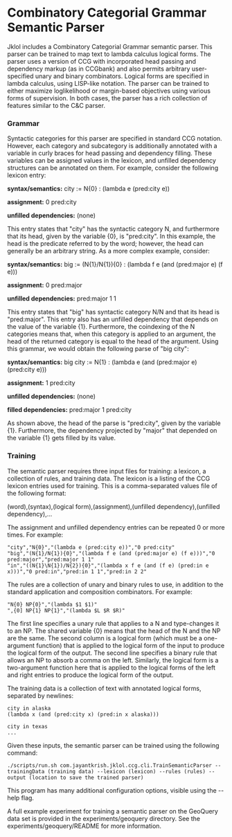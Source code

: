 # Combinatory Categorial Grammar Semantic Parser

Jklol includes a Combinatory Categorial Grammar semantic parser. This
parser can be trained to map text to lambda calculus logical
forms. The parser uses a version of CCG with incorporated head passing
and dependency markup (as in CCGbank) and also permits arbitrary
user-specified unary and binary combinators. Logical forms are
specified in lambda calculus, using LISP-like notation. The parser can
be trained to either maximize loglikelihood or margin-based objectives
using various forms of supervision. In both cases, the parser has a
rich collection of features similar to the C&C parser.


### Grammar 

Syntactic categories for this parser are specified in standard CCG
notation. However, each category and subcategory is additionally
annotated with a variable in curly braces for head passing and
dependency filling. These variables can be assigned values in the
lexicon, and unfilled dependency structures can be annotated on
them. For example, consider the following lexicon entry:

**syntax/semantics:** city := N{0} : (lambda e (pred:city e)) 

**assignment:** 0 pred:city

**unfilled dependencies:** (none)

This entry states that "city" has the syntactic category N, and
furthermore that its head, given by the variable {0}, is
"pred:city". In this example, the head is the predicate referred to
by the word; however, the head can generally be an arbitrary
string. As a more complex example, consider:

**syntax/semantics:** big := (N{1}/N{1}){0} : (lambda f e (and (pred:major e) (f e)))

**assignment:** 0 pred:major

**unfilled dependencies:** pred:major 1 1

This entry states that "big" has syntactic category N/N and that its
head is "pred:major". This entry also has an unfilled dependency that
depends on the value of the variable {1}. Furthermore, the coindexing
of the N categories means that, when this category is applied to an
argument, the head of the returned category is equal to the head of
the argument. Using this grammar, we would obtain the following parse
of "big city":

**syntax/semantics:** big city := N{1} : (lambda e (and (pred:major e) (pred:city e)))

**assignment:** 1 pred:city

**unfilled dependencies:** (none)

**filled dependencies:** pred:major 1 pred:city

As shown above, the head of the parse is "pred:city", given by the
variable {1}. Furthermore, the dependency projected by "major" that
depended on the variable {1} gets filled by its value.

### Training

The semantic parser requires three input files for training: a
lexicon, a collection of rules, and training data. The lexicon is a
listing of the CCG lexicon entries used for training. This is a
comma-separated values file of the following format:

(word),(syntax),(logical form),(assignment),(unfilled dependency),(unfilled dependency),...

The assignment and unfilled dependency entries can be repeated 0 or
more times. For example:

```
"city","N{0}","(lambda e (pred:city e))","0 pred:city"
"big","(N{1}/N{1}){0}","(lambda f e (and (pred:major e) (f e)))","0 pred:major","pred:major 1 1"
"in","((N{1}\N{1})/N{2}){0}","(lambda x f e (and (f e) (pred:in e x)))","0 pred:in","pred:in 1 1","pred:in 2 2"
```

The rules are a collection of unary and binary rules to use, in
addition to the standard application and composition
combinators. For example:

```
"N{0} NP{0}","(lambda $1 $1)"
",{0] NP{1} NP{1}","(lambda $L $R $R)"
```

The first line specifies a unary rule that applies to a N and
type-changes it to an NP. The shared variable {0} means that the head
of the N and the NP are the same. The second column is a logical form
(which must be a one-argument function) that is applied to the logical
form of the input to produce the logical form of the output. The
second line specifies a binary rule that allows an NP to absorb a
comma on the left. Similarly, the logical form is a two-argument
function here that is applied to the logical forms of the left and
right entries to produce the logical form of the output.

The training data is a collection of text with annotated logical
forms, separated by newlines:

```
city in alaska
(lambda x (and (pred:city x) (pred:in x alaska)))

city in texas
...
```

Given these inputs, the semantic parser can be trained using the
following command:

```
./scripts/run.sh com.jayantkrish.jklol.ccg.cli.TrainSemanticParser --trainingData (training data) --lexicon (lexicon) --rules (rules) --output (location to save the trained parser)
```

This program has many additional configuration options, visible using
the --help flag.

A full example experiment for training a semantic parser on the
GeoQuery data set is provided in the experiments/geoquery
directory. See the experiments/geoquery/README for more information.

